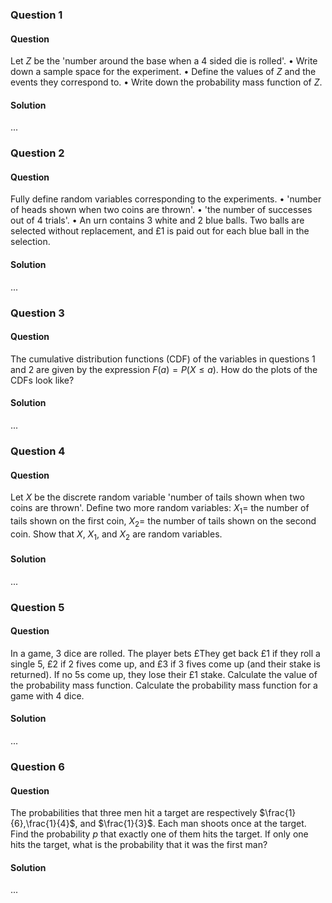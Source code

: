 ### Question 1

#### Question

Let $Z$ be the 'number around the base when a 4 sided die is rolled'. 
• Write down a sample space for the experiment. 
• Define the values of $Z$ and the events they correspond to. 
• Write down the probability mass function of $Z$.

#### Solution

...

### Question 2

#### Question

Fully define random variables corresponding to the experiments. 
• 'number of heads shown when two coins are thrown'. 
• 'the number of successes out of 4 trials'. 
• An urn contains 3 white and 2 blue balls. Two balls are selected without replacement, and £1 is paid out for each blue ball in the selection.

#### Solution

...

### Question 3

#### Question

The cumulative distribution functions (CDF) of the variables in questions 1 and 2 are given by the expression $F(a)= P(X\leq a)$. How do the plots of the CDFs look like?

#### Solution

...

### Question 4

#### Question

Let $X$ be the discrete random variable 'number of tails shown when two coins are thrown'. Define two more random variables: 
$X_1=$ the number of tails shown on the first coin, 
$X_2=$ the number of tails shown on the second coin. Show that $X$, $X_1$, and $X_2$ are random variables.

#### Solution

...

### Question 5

#### Question

In a game, 3 dice are rolled. The player bets £They get back £1 if they roll a single 5, £2 if 2 fives come up, and £3 if 3 fives come up (and their stake is returned). If no 5s come up, they lose their £1 stake. 
Calculate the value of the probability mass function. 
Calculate the probability mass function for a game with 4 dice.

#### Solution

...

### Question 6

#### Question

The probabilities that three men hit a target are respectively $\frac{1}{6},\frac{1}{4}$, and $\frac{1}{3}$. Each man shoots once at the target. 
Find the probability $p$ that exactly one of them hits the target. 
If only one hits the target, what is the probability that it was the first man?

#### Solution

...